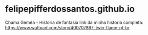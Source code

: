 # felipepifferdossantos.github.io
Chama Gemêa - Historia de fantasia
link da minha historia completa: https://www.wattpad.com/story/400707867-twin-flame-pt-br

